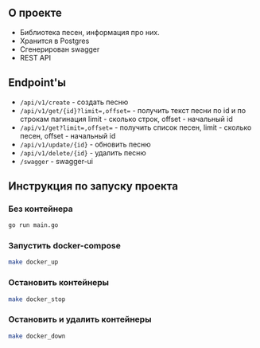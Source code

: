 ## О проекте

- Библиотека песен, информация про них.
- Хранится в Postgres
- Сгенерирован swagger
- REST API

## Endpoint'ы

- `/api/v1/create` - создать песню
- `/api/v1/get/{id}?limit=,offset=` - получить текст песни по id и по строкам пагинация limit - сколько строк, offset - начальный id
- `/api/v1/get?limit=,offset=` - получить список песен, limit - сколько песен, offset - начальный id
- `/api/v1/update/{id}` - обновить песню
- `/api/v1/delete/{id}` - удалить песню
- `/swagger` - swagger-ui

## Инструкция по запуску проекта

### Без контейнера
```bash
go run main.go
```

### Запустить docker-compose

```bash
make docker_up
```

### Остановить контейнеры

```bash
make docker_stop
```

### Остановить и удалить контейнеры

```bash
make docker_down
```
